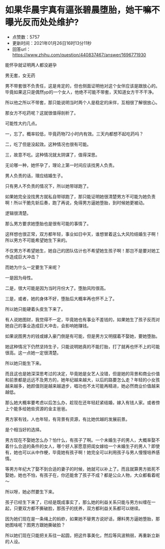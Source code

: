# 如果华晨宇真有逼张碧晨堕胎，她干嘛不曝光反而处处维护?
- 点赞数：5757
- 更新时间：2021年01月26日16时13分11秒
- 回答url：https://www.zhihu.com/question/440837467/answer/1696771930
<body>
 <p data-pid="6S-0VkrK">能怀孕就证明两人都没避孕</p>
 <p data-pid="n7fusTqm">男无套，女无药</p>
 <p data-pid="NJ-5vq9o">男不带套很不负责任，这是肯定的，但也侧面证明他对这个女伴应该是跟放心的。毕竟如果这只是偶然yp的一个女人，他绝不可能不带套，天知道女方干不干净。</p>
 <p data-pid="Whzu42o9">所以他之所以不带套，那只能说明当时两个人是稳定的床伴，互相很了解很放心。</p>
 <p data-pid="gxinX3Qw">那女方不吃药呢？这就很值得剖析了。</p>
 <p data-pid="wy3Baxs2">可能性大约几点。</p>
 <p data-pid="PvJgyodA">一，忘了。概率较低，毕竟药物72小时内有效。三天内都想不起吃药吗？</p>
 <p data-pid="az5gILcG">二，吃了但是没起效。这种情况也很有可能。</p>
 <p data-pid="sRKW42dZ">三，故意不吃。这种情况就太阴谋了，值得深思。</p>
 <p data-pid="1HC5sIZm">无论哪一种，她怀孕了，理论上第一时间应该找男人负责。</p>
 <p data-pid="-ogFHYIa">男人负责的话，理应结婚生子。</p>
 <p data-pid="c64Ro3LF">只有男人不负责的情况下，所以她带球跑了。</p>
 <p data-pid="J4Yts1AP">如果她完全没找男方就私自带球跑了，那只能证明她很清楚男方不可能为她负责啊！所以干脆先斩后奏，跑了再说，免得男方逼她堕胎，到时候她更被动。</p>
 <p data-pid="gVojG1pG">逻辑很清楚。</p>
 <p data-pid="tsdN_VPM">那么男方要求她堕胎也是很有可能的事情了。</p>
 <p data-pid="eqsSEYaA">这样想也很正常，双方都年轻，事业如日中天，谁想冒着这么大风险结婚生子啊！所以男方不可能希望她生下来的。</p>
 <p data-pid="XLAXxfBL">不仅男方不希望她生，她自己的团队估计也不希望她生孩子啊！那岂不是要对她工作造成巨大冲击？</p>
 <p data-pid="6D4Lp1Bf">而她为什么一定要生下来呢？</p>
 <p data-pid="CCm6Jfet">一是因为母性。</p>
 <p data-pid="jrJz1d5Q">二是，很大可能是因为当时月份大了。堕胎风险很高。</p>
 <p data-pid="D8dCW4AP">三是，或者，她的身体不好，堕胎后大概率再也怀不上了。</p>
 <p data-pid="d5kQiTv9">所以她只能硬着头皮生下来了。</p>
 <p data-pid="c7UUTjgs">有人说她图财，我觉得不一定，毕竟她也有事业不差钱的，如果她生了孩子反而对她自己的事业造成巨大冲击，会影响她赚钱。</p>
 <p data-pid="1ZE1cSkE">如果说图男方的钱或嫁入豪门倒是有可能，但是男方又明摆着不娶她，要她堕胎。</p>
 <p data-pid="LL3nO6cJ">她这种情况下仍然坚持生子，只能说明她真的不能打胎，打了就再也怀不上的可能很高。这一点她一定很清楚。</p>
 <p data-pid="jEBi77AQ">所以她只能生下来。</p>
 <p data-pid="TOi-T9AL">而且这也是她深深思考过的决定，毕竟她是女艺人没错，但是她的背景和商业价值和前景都是远远不及男方的，她年纪越来越大，以后的路要怎么走？年轻的小女孩越来越多，她颜值则是越来越退步，唱功也不太可能再精进，她必然商业价值越来越低。</p>
 <p data-pid="zHvUZoQw">那么她大概率要考虑以后怎么办，趁现在还年轻赶紧结婚，嫁入有钱人家。或者傍上个能多给她些资源的金主爸爸。</p>
 <p data-pid="eFGA1CAW">男方家有钱，人也年轻，有背景有资源，有比她优越的发展前景。</p>
 <p data-pid="vajjxtLd">是个相当好的选择。</p>
 <p data-pid="2p6ZGrqm">男方现在不娶她怎么办？怕什么，有孩子了啊。一个未婚生子的男人，大概率娶不着什么合适的条件的女人，哪个好人家愿意把闺女嫁给一个未婚生子的男人？即使有，她也可以从中作梗，毕竟她有孩子啊！她完全可以利用孩子与男人慢慢培养感情。</p>
 <p data-pid="EL0s50D5">等男方年纪大了娶不到合适的妻子的时候，她就可以补上了。而且就算男方抵死不娶她，她也不怕，有孩子在，你还能舍了孩子不成？都是公众人物，大众都看着呢～</p>
 <p data-pid="j2gcztqZ">所以呀，她必然要生下来。</p>
 <p data-pid="uGDtj1qw">孩子已经生下来了，已经是既成事实了，那么她的利益关系只能与男方纠缠在一起，只要双方都不撕破脸，那孩子的抚养，双方都利益关系都可以继续。</p>
 <p data-pid="YQ3oIp7i">因为她们现在是一条绳上的蚂蚱，如果她不替男方说好话，爆料男方逼她堕胎，那她图啥呢？图男方跟她撕破脸？</p>
 <p data-pid="sMSmDhTS">所以她们现在只能把关系往一起圆，把这件事美化，然后等风波稍弱，再重新立新的人设。</p>
</body>